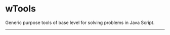 # wTools

Generic purpose tools of base level for solving problems in Java Script.

_ _ _ _ _ _




























































































































